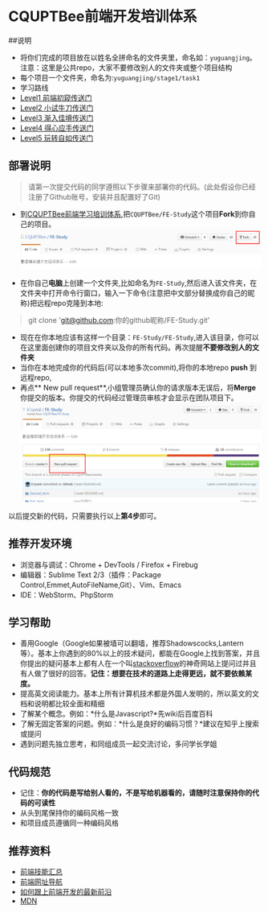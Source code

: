 ﻿# CQUPTBee前端开发培训体系

##说明

+ 将你们完成的项目放在以姓名全拼命名的文件夹里，命名如：`yuguangjing`。注意：这里是公共repo，大家不要修改别人的文件夹或整个项目结构
+ 每个项目一个文件夹，命名为:`yuguangjing/stage1/task1`
+ 学习路线
 + [Level1 前端初窥传送门](/source/Stage1.md)
 + [Level2 小试牛刀传送门](/source/Stage2.md)
 + [Level3 渐入佳境传送门](/source/Stage3.md)
 + [Level4 得心应手传送门](/source/Stage4.md)
 + [Level5 玩转自如传送门](/source/Stage5.md)

## 部署说明

> 请第一次提交代码的同学遵照以下步骤来部署你的代码。(此处假设你已经注册了Github账号，安装并且配置好了Git)

+ 到[CQUPTBee前端学习培训体系][1],把`CQUPTBee/FE-Study`这个项目**Fork**到你自己的项目。<br/>
![fork项目](/imgs/lesson1.png)

+ 在你自己**电脑**上创建一个文件夹,比如命名为`FE-Study`,然后进入该文件夹，在文件夹中打开命令行窗口，输入一下命令(注意把中文部分替换成你自己的昵称)把远程repo克隆到本地:


>  git clone 'git@github.com:你的github昵称/FE-Study.git'

+ 现在在你本地应该有这样一个目录：`FE-Study/FE-Study`,进入该目录，你可以在这里面创建你的项目文件夹以及你的所有代码。再次提醒**不要修改别人的文件夹**<br/>
+ 当你在本地完成你的代码后(可以本地多次commit),将你的本地repo **push** 到远程repo,
+ 再点** New pull request**,小组管理员确认你的请求版本无误后，将**Merge**你提交的版本。你提交的代码经过管理员审核才会显示在团队项目下。
![Alt text](/imgs/lesson2.png)

以后提交新的代码，只需要执行以上**第4步**即可。

## 推荐开发环境

+ 浏览器与调试：Chrome + DevTools / Firefox + Firebug
+ 编辑器：Sublime Text 2/3（插件：Package Control,Emmet,AutoFileName,Git）、Vim、Emacs
+ IDE：WebStorm、PhpStorm

## 学习帮助

* 善用Google（Google如果被墙可以翻墙，推荐Shadowscocks,Lantern等）。基本上你遇到的80%以上的技术疑问，都能在Google上找到答案，并且你提出的疑问基本上都有人在一个叫[stackoverflow][2]的神奇网站上提问过并且有人做了很好的回答。**记住：想要在技术的道路上走得更远，就不要依赖某度。**
* 提高英文阅读能力。基本上所有计算机技术都是外国人发明的，所以英文的文档和说明都比较全面和精细
* 了解某个概念。例如：*什么是Javascript?*先wiki后百度百科
* 了解无固定答案的问题。例如：*什么是良好的编码习惯？*建议在知乎上搜索或提问
* 遇到问题先独立思考，和同组成员一起交流讨论，多问学长学姐

## 代码规范

* 记住：**你的代码是写给别人看的，不是写给机器看的，请随时注意保持你的代码的可读性**
* 从头到尾保持你的编码风格一致
* 和项目成员遵循同一种编码风格

## 推荐资料

+  [前端技能汇总](https://github.com/JacksonTian/fks)
+  [前端网址导航](http://www.whycss.com/)
+  [如何跟上前端开发的最新前沿](https://uptodate.frontendrescue.org/zh/)
+  [MDN](https://developer.mozilla.org/zh-CN/docs/Web)

  [1]: https://github.com/CQUPTBee/FE-Study
  [2]: http://stackoverflow.com/
